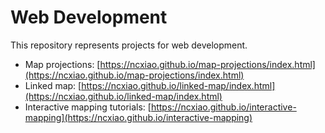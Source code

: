 # Web Development

This repository represents projects for web development.

- Map projections: [https://ncxiao.github.io/map-projections/index.html](https://ncxiao.github.io/map-projections/index.html)
- Linked map: [https://ncxiao.github.io/linked-map/index.html](https://ncxiao.github.io/linked-map/index.html)
- Interactive mapping tutorials: [https://ncxiao.github.io/interactive-mapping](https://ncxiao.github.io/interactive-mapping)
